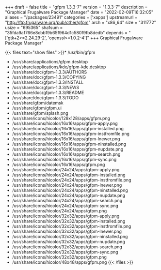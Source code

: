 +++
draft = false
title = "gfpm 1.3.3-7"
version = "1.3.3-7"
description = "Graphical Frugalware Package Manager"
date = "2022-02-09T16:32:05"
aliases = "/packages/23491"
categories = ['xapps']
upstreamurl = "http://ftp.frugalware.org/pub/other/gfpm"
arch = "x86_64"
size = "311772"
usize = "695365"
sha1sum = "35fda9af766e8cbb19b65f964d1c580f9fb8dedb"
depends = "['gtk+2>=2.24.29-2', 'openssl>=1.0.2-4']"
+++
Graphical Frugalware Package Manager"

{{< files text="show files" >}}* /usr/bin/gfpm
* /usr/share/applications/gfpm.desktop
* /usr/share/applications/kde/gfpm-kde.desktop
* /usr/share/doc/gfpm-1.3.3/AUTHORS
* /usr/share/doc/gfpm-1.3.3/COPYING
* /usr/share/doc/gfpm-1.3.3/INSTALL
* /usr/share/doc/gfpm-1.3.3/NEWS
* /usr/share/doc/gfpm-1.3.3/README
* /usr/share/doc/gfpm-1.3.3/TODO
* /usr/share/gfpm/datemsk
* /usr/share/gfpm/gfpm.ui
* /usr/share/gfpm/splash.png
* /usr/share/icons/hicolor/128x128/apps/gfpm.png
* /usr/share/icons/hicolor/16x16/apps/gfpm-apply.png
* /usr/share/icons/hicolor/16x16/apps/gfpm-installed.png
* /usr/share/icons/hicolor/16x16/apps/gfpm-instfromfile.png
* /usr/share/icons/hicolor/16x16/apps/gfpm-lnewer.png
* /usr/share/icons/hicolor/16x16/apps/gfpm-ninstalled.png
* /usr/share/icons/hicolor/16x16/apps/gfpm-nupdate.png
* /usr/share/icons/hicolor/16x16/apps/gfpm-search.png
* /usr/share/icons/hicolor/16x16/apps/gfpm-sync.png
* /usr/share/icons/hicolor/16x16/apps/gfpm.png
* /usr/share/icons/hicolor/24x24/apps/gfpm-apply.png
* /usr/share/icons/hicolor/24x24/apps/gfpm-installed.png
* /usr/share/icons/hicolor/24x24/apps/gfpm-instfromfile.png
* /usr/share/icons/hicolor/24x24/apps/gfpm-lnewer.png
* /usr/share/icons/hicolor/24x24/apps/gfpm-ninstalled.png
* /usr/share/icons/hicolor/24x24/apps/gfpm-nupdate.png
* /usr/share/icons/hicolor/24x24/apps/gfpm-search.png
* /usr/share/icons/hicolor/24x24/apps/gfpm-sync.png
* /usr/share/icons/hicolor/24x24/apps/gfpm.png
* /usr/share/icons/hicolor/32x32/apps/gfpm-apply.png
* /usr/share/icons/hicolor/32x32/apps/gfpm-installed.png
* /usr/share/icons/hicolor/32x32/apps/gfpm-instfromfile.png
* /usr/share/icons/hicolor/32x32/apps/gfpm-lnewer.png
* /usr/share/icons/hicolor/32x32/apps/gfpm-ninstalled.png
* /usr/share/icons/hicolor/32x32/apps/gfpm-nupdate.png
* /usr/share/icons/hicolor/32x32/apps/gfpm-search.png
* /usr/share/icons/hicolor/32x32/apps/gfpm-sync.png
* /usr/share/icons/hicolor/32x32/apps/gfpm.png
* /usr/share/icons/hicolor/48x48/apps/gfpm.png
{{< /files >}}